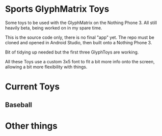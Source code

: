 # Sports GlyphMatrix Toys
Some toys to be used with the GlyphMatrix on the Nothing Phone 3. All still heavily beta, being worked on in my spare time.

This is the source code only, there is no final "app" yet. The repo must be cloned and opened in Android Studio, then built onto a Nothing Phone 3.

Bit of tidying up needed but the first three GlyphToys are working.

All these Toys use a custom 3x5 font to fit a bit more info onto the screen, allowing a bit more flexibility with things.

# Current Toys

## Baseball
# Other things
